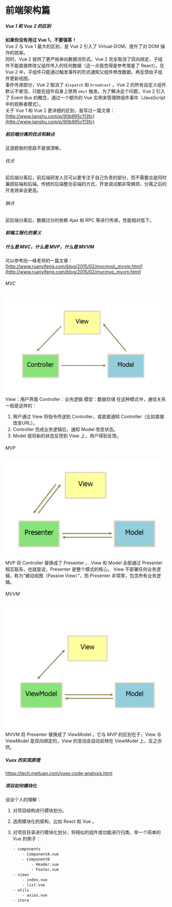 # 前端架构篇

##### Vue 1 和 Vue 2 的区别

**如果你没有用过 Vue 1，不要强答！**  
Vue 2 与 Vue 1 最大的区别，是 Vue 2 引入了 Virtual-DOM，提升了对 DOM 操作的效率。  
同时，Vue 2 提供了更严格单向数据流形式。Vue 2 完全取消了双向绑定，子组件不能直接修改父组件传入的任何数据（这一点我觉得是参考借鉴了 React）。在 Vue 2 中，子组件只能通过触发事件的形式通知父组件修改数据，再反馈给子组件更新视图。  
事件传递部分，Vue 2 取消了 `dispatch` 和 `broadcast` 。Vue 2 的所有自定义组件默认不冒泡，只能在组件自身上使用 `emit` 触发。为了解决这个问题，Vue 2 引入了 Event Bus 的概念，通过一个额外的 Vue 实例来管理跨组件事件（JavaScript 中的观察者模式）。  
关于 Vue 1 和 Vue 2 更详细的区别，我写过一篇文章：[http://www.jianshu.com/p/90b995c113fc](http://www.jianshu.com/p/90b995c113fc)

##### 前后端分离的优点和缺点

这道题我的思路不是很清晰，

###### 优点

前后端分离后，前后端研发人员可以更专注于自己负责的部分，而不需要总是同时兼顾前端和后端。传统的后端整合前端的方式，开发调试都非常麻烦，分离之后的开发效率会更高。

###### 缺点

前后端分离后，数据过分的依赖 Ajax 和 RPC 等进行传递，性能相对低下。

##### 前端工程化的意义

##### 什么是 MVC，什么是 MVP，什么是 MVVM

可以参考阮一峰老师的一篇文章：[http://www.ruanyifeng.com/blog/2015/02/mvcmvp\_mvvm.html](http://www.ruanyifeng.com/blog/2015/02/mvcmvp_mvvm.html)

###### MVC

![](/assets/mvc.png)
View：用户界面
Controller：业务逻辑
模型：数据存储
在这种模式中，通信关系一般是这样的：
1. 用户通过 View 将指令传送到 Controller，或直接通知 Controller（比如直接改变URL）。
2. Controller 完成业务逻辑后，通知 Model 改变状态。
3. Model 层将新的状态反馈到 View 上，用户得到反馈。

###### MVP

![](/assets/mvp.png)
MVP 将 Controller 替换成了 Presenter 。
View 和 Model 全部通过 Presenter 相互联系，也就是说，Presenter 是整个模式的核心。
View 不部署任何业务逻辑，称为“被动视图（Passive View）”，而 Presenter 非常厚，包含所有业务逻辑。

###### MVVM

![](/assets/mvvm.png)
MVVM 将 Presenter 替换成了 ViewModel 。它与 MVP 的区别在于，View 与 ViewModel 是双向绑定的，View 的变动会自动反映在 ViewModel 上，反之亦然。

##### Vuex 的实现原理
https://tech.meituan.com/vuex-code-analysis.html

##### 项目如何模块化

谈谈个人的理解：
1. 对项目结构进行模块划分。
2. 选用模块化的架构，比如 React 和 Vue 。
3. 对项目目录进行模块化划分，将相似的组件或功能进行归类。举一个简单的 Vue 的例子：

    ```
    - components
        - ComponentA.vue
        - ComponentB
            - Header.vue
            - Footer.vue
    - views
        - index.vue
        - list.vue
    - utils
        - axios.vue
    - store
    ```

